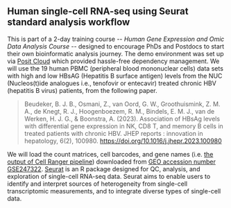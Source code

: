 ## Human single-cell RNA-seq using Seurat standard analysis workflow
This is part of a 2-day training course -- *Human Gene Expression and Omic Data Analysis Course* -- designed to encourage PhDs and Postdocs to start their own bioinformatic analysis journey. The demo environment was set up via [Posit Cloud](https://posit.cloud/plans/instructor) which provided hassle-free dependency management.
We will use the 19 human PBMC (peripheral blood mononuclear cells) data sets with high and low HBsAG (Hepatitis B surface antigen) levels from the NUC (Nucleos(t)ide analogues i.e., tenofovir or entecavir) treated chronic HBV (hepatitis B virus) patients, from the following paper.
> Beudeker, B. J. B., Osmani, Z., van Oord, G. W., Groothuismink, Z. M. A., de Knegt, R. J., Hoogenboezem, R. M., Bindels, E. M. J., van de Werken, H. J. G., & Boonstra, A. (2023). Association of HBsAg levels with differential gene expression in NK, CD8 T, and memory B cells in treated patients with chronic HBV. JHEP reports : innovation in hepatology, 6(2), 100980. https://doi.org/10.1016/j.jhepr.2023.100980
> 
We will load the count matrices, cell barcodes, and gene names (i.e. [the output of Cell Ranger pipeline](https://www.10xgenomics.com/support/software/cell-ranger/latest/analysis/outputs/cr-outputs-mex-matrices)) downloaded from [GEO accession number GSE247322](https://www.ncbi.nlm.nih.gov/geo/query/acc.cgi?acc=GSE247322). [Seurat](https://satijalab.org/seurat/) is an R package designed for QC, analysis, and exploration of single-cell RNA-seq data. Seurat aims to enable users to identify and interpret sources of heterogeneity from single-cell transcriptomic measurements, and to integrate diverse types of single-cell data. 
